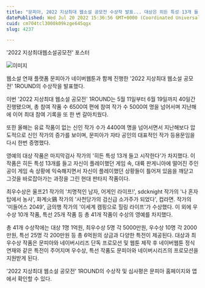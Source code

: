 ```yaml
---
title: "문피아, 2022 지상최대 웹소설 공모전 수상작 발표... 대상은 히든 특성 13개 들고 시작한다"
datePublished: Wed Jul 20 2022 15:36:56 GMT+0000 (Coordinated Universal Time)
cuid: cm704tcl3000k09kzge645qgx
slug: 4237

---
```



'2022 지상최대웹소설공모전' 포스터

![이미지](https://cdn.hashnode.com/res/hashnode/image/upload/v1739257172970/203c07ac-ab0b-4648-b2fe-e190ca2e9267.jpeg)

웹소설 연재 플랫폼 문피아가 네이버웹툰과 함께 진행한 '2022 지상최대 웹소설 공모전' 1ROUND의 수상작을 발표했다.

이번 '2022 지상최대 웹소설 공모전' 1ROUND는 5월 11일부터 6월 19일까지 40일간 진행됐으며, 총 참여 작품 수 6500여 편에 참여 작가 수 5000여 명을 넘어서며 지난해에 이어 최대 참여 기록을 또 한 번 갈아치웠다.

또한 올해는 유료 작품이 없는 신인 작가 수가 4400여 명을 넘어서면서 지난해보다 압도적으로 신인 작가의 증가를 보이며, 문피아가 자타 공인의 대표적인 작가 등용문임을 다시 한번 증명했다.

영예의 대상 작품은 마지막검사 작가의 '히든 특성 13개 들고 시작한다'가 차지했다. 이 작품은 히든 특성 13개를 들고 자신이 플레이했던 게임 속, 대륙 판게니아에 떨어진 주인공이 게임 속 상황에 익숙해지면서 자신이 플레이했던 상황들이 틀어져 있음을 깨닫고 그것을 바로잡아가는 과정을 그린 현대 판타지 작품이다.

최우수상은 울프21 작가의 '치명적인 남자, 어게인 라이프!', sdcknight 작가의 '나 혼자 탑에서 농사', 화계火鷄 작가의 '사천당가의 검신급 소가주가 되었다', 컵라면. 작가의 '미들어스 2049', 금의행 작가의 '이세계 캠핑으로 힐링 라이프'가 수상했다. 이 외에 우수상 10개 작품, 특선 25개 작품 등 총 41개 작품이 수상의 영예를 차지했다.

총 41개 수상작에는 대상 1명 1억원, 최우수상 5명 각 5000만원, 우수상 10명 각 2000만원, 특선 25명 각 200만원 등 총 6억원의 상금과 다양한 특전이 제공된다. 대상과 최우수상 작품은 문피아와 네이버시리즈 단독 프로모션 및 웹툰 제작 후 네이버웹툰 정식 연재와 같은 특전이 주어지며 우수상, 특선 작품도 문피아와 네이버시리즈의 프로모션을 지원받게 된다.

'2022 지상최대 웹소설 공모전' 1ROUND의 수상작 및 심사평은 문피아 홈페이지와 앱에서 확인할 수 있다.